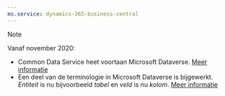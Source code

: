 ```yaml
---
ms.service: dynamics-365-business-central
---
```

> [!NOTE]
> Vanaf november 2020:
> - Common Data Service heet voortaan Microsoft Dataverse. [Meer informatie](https://aka.ms/PAuAppBlog)
> - Een deel van de terminologie in Microsoft Dataverse is bijgewerkt. *Entiteit* is nu bijvoorbeeld *tabel* en *veld* is nu *kolom*. [Meer informatie](/powerapps/maker/data-platform/data-platform-intro)